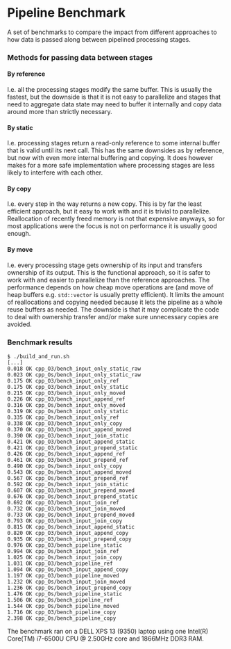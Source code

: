# Pipeline Benchmark

A set of benchmarks to compare the impact from different approaches to how data
is passed along between pipelined processing stages.

### Methods for passing data between stages

#### By reference

I.e. all the processing stages modify the same buffer. This is usually the
fastest, but the downside is that it is not easy to parallelize and stages that
need to aggregate data state may need to buffer it internally and copy data
around more than strictly necessary.

#### By static

I.e. processing stages return a read-only reference to some internal buffer
that is valid until its next call. This has the same downsides as by reference,
but now with even more internal buffering and copying. It does however makes
for a more safe implementation where processing stages are less likely to
interfere with each other.

#### By copy

I.e. every step in the way returns a new copy. This is by far the least
efficient approach, but it easy to work with and it is trivial to parallelize.
Reallocation of recently freed memory is not that expensive anyways, so for
most applications were the focus is not on performance it is usually good
enough.

#### By move

I.e. every processing stage gets ownership of its input and transfers ownership
of its output. This is the functional approach, so it is safer to work with and
easier to parallelize than the reference approaches. The performance depends on
how cheap move operations are (and move of heap buffers e.g. `std::vector` is
usually pretty efficient). It limits the amount of reallocations and copying
needed because it lets the pipeline as a whole reuse buffers as needed. The
downside is that it may complicate the code to deal with ownership transfer
and/or make sure unnecessary copies are avoided.

### Benchmark results
```
$ ./build_and_run.sh
[...]
0.018 OK cpp_O3/bench_input_only_static_raw
0.023 OK cpp_Os/bench_input_only_static_raw
0.175 OK cpp_O3/bench_input_only_ref
0.175 OK cpp_O3/bench_input_only_static
0.215 OK cpp_O3/bench_input_only_moved
0.226 OK cpp_O3/bench_input_append_ref
0.316 OK cpp_Os/bench_input_only_moved
0.319 OK cpp_Os/bench_input_only_static
0.335 OK cpp_Os/bench_input_only_ref
0.338 OK cpp_O3/bench_input_only_copy
0.370 OK cpp_O3/bench_input_append_moved
0.390 OK cpp_O3/bench_input_join_static
0.421 OK cpp_O3/bench_input_append_static
0.421 OK cpp_O3/bench_input_prepend_static
0.426 OK cpp_Os/bench_input_append_ref
0.461 OK cpp_O3/bench_input_prepend_ref
0.490 OK cpp_Os/bench_input_only_copy
0.543 OK cpp_Os/bench_input_append_moved
0.567 OK cpp_Os/bench_input_prepend_ref
0.592 OK cpp_Os/bench_input_join_static
0.607 OK cpp_O3/bench_input_prepend_moved
0.676 OK cpp_Os/bench_input_prepend_static
0.692 OK cpp_O3/bench_input_join_ref
0.732 OK cpp_O3/bench_input_join_moved
0.733 OK cpp_Os/bench_input_prepend_moved
0.793 OK cpp_O3/bench_input_join_copy
0.815 OK cpp_Os/bench_input_append_static
0.820 OK cpp_O3/bench_input_append_copy
0.935 OK cpp_O3/bench_input_prepend_copy
0.976 OK cpp_O3/bench_pipeline_static
0.994 OK cpp_Os/bench_input_join_ref
1.025 OK cpp_Os/bench_input_join_copy
1.031 OK cpp_O3/bench_pipeline_ref
1.094 OK cpp_Os/bench_input_append_copy
1.197 OK cpp_O3/bench_pipeline_moved
1.232 OK cpp_Os/bench_input_join_moved
1.236 OK cpp_Os/bench_input_prepend_copy
1.476 OK cpp_Os/bench_pipeline_static
1.506 OK cpp_Os/bench_pipeline_ref
1.544 OK cpp_Os/bench_pipeline_moved
1.716 OK cpp_O3/bench_pipeline_copy
2.398 OK cpp_Os/bench_pipeline_copy
```
The benchmark ran on a DELL XPS 13 (9350) laptop using one Intel(R) Core(TM)
i7-6500U CPU @ 2.50GHz core and 1866MHz DDR3 RAM.
